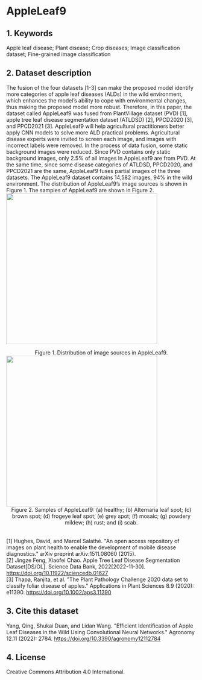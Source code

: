 # AppleLeaf9
## 1. Keywords
Apple leaf disease; Plant disease; Crop diseases; Image classification dataset; Fine-grained image classification

## 2. Dataset description
The fusion of the four datasets [1-3] can make the proposed model identify more categories of apple leaf diseases (ALDs) in the wild environment, which enhances the model’s ability to cope with environmental changes, thus making the proposed model more robust. Therefore, in this paper, the dataset called AppleLeaf9 was fused from PlantVillage dataset (PVD) [1], apple tree leaf disease segmentation dataset (ATLDSD) [2], PPCD2020 [3], and PPCD2021 [3]. AppleLeaf9 will help agricultural practitioners better apply CNN models to solve more ALD practical problems. Agricultural disease experts were invited to screen each image, and images with incorrect labels were removed. In the process of data fusion, some static background images were reduced. Since PVD contains only static background images, only 2.5% of all images in AppleLeaf9 are from PVD. At the same time, since some disease categories of ATLDSD, PPCD2020, and PPCD2021 are the same, AppleLeaf9 fuses partial images of the three datasets. The AppleLeaf9 dataset contains 14,582 images, 94% in the wild environment. The distribution of AppleLeaf9’s image sources is shown in Figure 1. The samples of AppleLeaf9 are shown in Figure 2.  
<image src="./Figure 1.jpg" width="400">
<center>Figure 1. Distribution of image sources in AppleLeaf9.</center>

<image src="./Figure 2.jpg" width="400" height="400">
<center>Figure 2. Samples of AppleLeaf9: (a) healthy; (b) Alternaria leaf spot; (c) brown spot; (d) frogeye leaf spot; (e) grey spot; (f) mosaic; (g) powdery mildew; (h) rust; and (i) scab.</center>
<table></table>


[1] Hughes, David, and Marcel Salathé. "An open access repository of images on plant health to enable the development of mobile disease diagnostics." arXiv preprint arXiv:1511.08060 (2015).  
[2] Jingze Feng, Xiaofei Chao. Apple Tree Leaf Disease Segmentation Dataset[DS/OL]. Science Data Bank, 2022[2022-11-30]. https://doi.org/10.11922/sciencedb.01627  
[3] Thapa, Ranjita, et al. "The Plant Pathology Challenge 2020 data set to classify foliar disease of apples." Applications in Plant Sciences 8.9 (2020): e11390. https://doi.org/10.1002/aps3.11390

## 3. Cite this dataset
Yang, Qing, Shukai Duan, and Lidan Wang. "Efficient Identification of Apple Leaf Diseases in the Wild Using Convolutional Neural Networks." Agronomy 12.11 (2022): 2784. https://doi.org/10.3390/agronomy12112784

## 4. License
Creative Commons Attribution 4.0 International.



